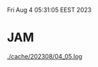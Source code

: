 Fri Aug  4 05:31:05 EEST 2023
# JAM
<a href='./cache/202308/04_05.log'>./cache/202308/04_05.log</a>
